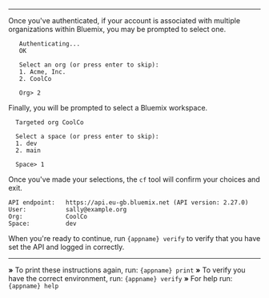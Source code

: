 ----------------------------------------------------------------------
Once you've authenticated, if your account is associated with multiple organizations within Bluemix, you may be prompted to select one.
```
   Authenticating...
   OK

   Select an org (or press enter to skip):
   1. Acme, Inc.
   2. CoolCo

   Org> 2
```

Finally, you will be prompted to select a Bluemix workspace.
```
  Targeted org CoolCo

  Select a space (or press enter to skip):
  1. dev
  2. main

  Space> 1
```

Once you've made your selections, the `cf` tool will confirm your choices and exit.
```
API endpoint:   https://api.eu-gb.bluemix.net (API version: 2.27.0)
User:           sally@example.org
Org:            CoolCo
Space:          dev
```

When you're ready to continue, run `{appname} verify` to verify that you have set the API and logged in correctly.

----------------------------------------------------------------------

 __»__ To print these instructions again, run: `{appname} print`
 __»__ To verify you have the correct environment, run: `{appname} verify`
 __»__ For help run: `{appname} help`
